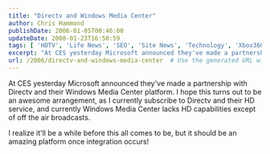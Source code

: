 ```yaml
---
title: "Directv and Windows Media Center"
author: Chris Hammond
publishDate: 2006-01-05T00:46:00
updateDate: 2008-01-23T16:50:59
tags: [ 'HDTV', 'Life News', 'SEO', 'Site News', 'Technology', 'Xbox360' ]
excerpt: "At CES yesterday Microsoft announced they've made a partnership with Directv and their Windows Media Center platform. I hope this turns out to be an awesome arrangement, as I currently subscribe to Directv and their HD service, and currently Windows Media Center lacks HD capabilities except of off the air broadcasts. I realize it'll be a while before this all comes to be, but it should be an amazing platform once integration..."
url: /2006/directv-and-windows-media-center  # Use the generated URL with year
---
```

<P>At CES yesterday Microsoft announced they've made a partnership with Directv and their Windows Media Center platform. I hope this turns out to be an awesome arrangement, as I currently subscribe to Directv and their HD service, and currently Windows Media Center lacks HD capabilities except of off the air broadcasts.</P> <P>I realize it'll be a while before this all comes to be, but it should be an amazing platform once integration occurs!</P>
